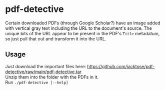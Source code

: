 # pdf-detective

Certain downloaded PDFs (through Google Scholar?) have an image added with vertical gray text including the URL to the document's source.
The unique bits of the URL appear to be present in the PDF's `Title` metadatum, so just pull that out and transform it into the URL.

## Usage
Just download the important files here: https://github.com/jacktose/pdf-detective/raw/main/pdf-detective.tar  
Unzip them into the folder with the PDFs in it.  
Run `./pdf-detective [--help]`
